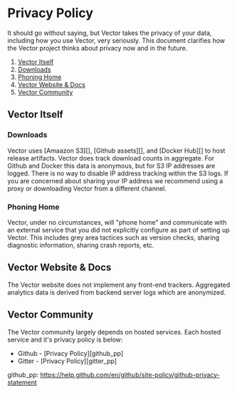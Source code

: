 # Privacy Policy

It should go without saying, but Vector takes the privacy of your data,
including how you use Vector, very seriously. This document clarifies how the
Vector project thinks about privacy now and in the future.

<!-- MarkdownTOC autolink="true" style="ordered" -->

1. [Vector Itself](#vector-itself)
  1. [Downloads](#downloads)
  1. [Phoning Home](#phoning-home)
1. [Vector Website & Docs](#vector-website--docs)
1. [Vector Community](#vector-community)

<!-- /MarkdownTOC -->

## Vector Itself

### Downloads

Vector uses [Amaazon S3][], [Github assets][], and [Docker Hub][] to host
release artifacts. Vector does track download counts in aggregate. For Github
and Docker this data is anonymous, but for S3 IP addresses are logged. There
is no way to disable IP address tracking within the S3 logs. If you are
concerned about sharing your IP address we recommend using a proxy or
downloading Vector from a different channel.

### Phoning Home

Vector, under no circumstances, will "phone home" and communicate with an
external service that you did not explicitly configure as part of setting up
Vector. This includes grey area tactices such as version checks, sharing
diagnostic information, sharing crash reports, etc.

## Vector Website & Docs

The Vector website does not implement any front-end trackers. Aggregated
analytics data is derived from backend server logs which are anonymized.

## Vector Community

The Vector community largely depends on hosted services. Each hosted service
and it's privacy policy is below:

* Github - [Privacy Policy][github_pp]
* Gitter - [Privacy Policy][gitter_pp]

github_pp: https://help.github.com/en/github/site-policy/github-privacy-statement